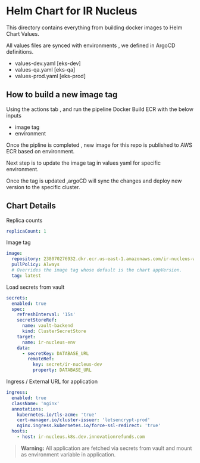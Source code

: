 # Helm Chart for IR Nucleus


This directory contains everything from building docker images to Helm Chart Values.


All values files  are synced with environments , we defined in ArgoCD definitions.

- values-dev.yaml [eks-dev]
- values-qa.yaml [eks-qa]
- values-prod.yaml [eks-prod]


## How to build a new image tag

Using the actions tab , and run the pipeline Docker Build ECR with the below inputs
- image tag
- environment

Once the pipline is completed , new image for this repo is published to AWS ECR based on environment.

Next step is to update the image tag in values yaml for specific environment.

Once the tag is updated ,argoCD will sync the changes and deploy new version to the specific cluster.



## Chart Details


Replica counts
```yaml
replicaCount: 1

```

Image tag
```yaml
image:
  repository: 238070276932.dkr.ecr.us-east-1.amazonaws.com/ir-nucleus-web
  pullPolicy: Always
  # Overrides the image tag whose default is the chart appVersion.
  tag: latest

```

Load secrets from vault  
```yaml
secrets:
  enabled: true
  spec:
    refreshInterval: '15s'
    secretStoreRef:
      name: vault-backend
      kind: ClusterSecretStore
    target:
      name: ir-nucleus-env
    data:
      - secretKey: DATABASE_URL
        remoteRef:
          key: secret/ir-nucleus-dev
          property: DATABASE_URL


```

Ingress / External URL for application
```yaml
ingress:
  enabled: true
  className: 'nginx'
  annotations:
    kubernetes.io/tls-acme: 'true'
    cert-manager.io/cluster-issuer: 'letsencrypt-prod'
    nginx.ingress.kubernetes.io/force-ssl-redirect: 'true'
  hosts:
    - host: ir-nucleus.k8s.dev.innovationrefunds.com


```



> **Warning:**
> All application are fetched via secrets from vault and mount as environment variable in application.
